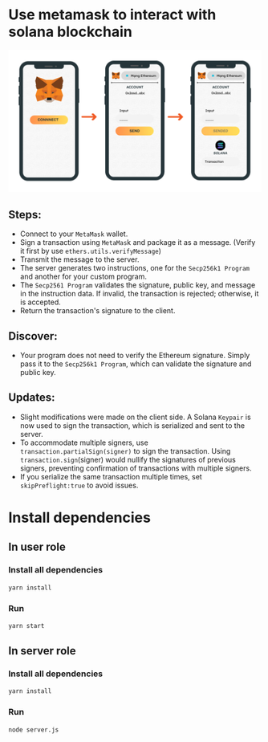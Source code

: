 # Use metamask to interact with solana blockchain

![alt text](flow.png)

## Steps:
* Connect to your `MetaMask` wallet. 
* Sign a transaction using `MetaMas`k and package it as a message. (Verify it first by use `ethers.utils.verifyMessage`)
* Transmit the message to the server.
* The server generates two instructions, one for the `Secp256k1 Program` and another for your custom program.
* The `Secp2561 Program` validates the signature, public key, and message in the instruction data. If invalid, the transaction is rejected; otherwise, it is accepted.
* Return the transaction's signature to the client.
  
## Discover:
* Your program does not need to verify the Ethereum signature. Simply pass it to the `Secp256k1 Program`, which can validate the signature and public key.
  
## Updates:
* Slight modifications were made on the client side. A Solana `Keypair` is now used to sign the transaction, which is serialized and sent to the server.
* To accommodate multiple signers, use `transaction.partialSign(signer)` to sign the transaction. Using `transaction.sign`(signer) would nullify the signatures of previous signers, preventing confirmation of transactions with multiple signers.
* If you serialize the same transaction multiple times, set `skipPreflight:true` to avoid issues.

    
# Install dependencies

## In user role

### Install all dependencies

```bash
yarn install
```

### Run
```bash
yarn start
```

## In server role

### Install all dependencies
```bash
yarn install
```
### Run
```bash
node server.js
```


